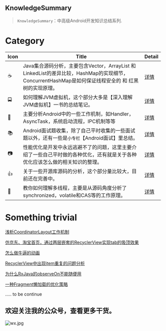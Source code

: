 ## KnowledgeSummary

> `KnowledgeSummary`：中高级Android开发知识总结系列.

# Category

Icon | Title | Detail
---|--- |---
☕️ | Java集合源码分析，主要包含Vector，ArrayList 和LinkedList的差异比较，HashMap的实现细节，ConcurrentHashMap是如何保证线程安全的 和 红黑树的实现原理。 | [详情](./Docs/Java/Java系列集合源码分析.md)
🚍 | 如何理解JVM虚拟机，这个部分大多是【深入理解JVM虚拟机】一书的总结笔记。 | [详情](./Docs/JVM/深入理解JVM虚拟机读书笔记.md)
🤖 | 主要分析Android中的一些工作机制，如Handler，AsyncTask，系统启动流程，IPC机制等等 | [详情](./Docs/Android/Android系统工作机制分析.md)
📚 | Android面试题收集，除了自己平时收集的一些面试题以外，还有一些是`小专栏`【Android面试】里总结。 | [详情](./Docs/Android/面试题收集/Android面试题系列.md)
📷 | 性能优化是开发中永远逃避不了的问题，这里主要介绍了一些自己平时做的各种优化，还有就是关于各种优化应该怎么做的相关知识的整理。 | [详情](./Docs/PerformanceOptimization/App的性能优化系列文章.md)
👍 | 关于一些开源库源码的分析，这个部分量比较大，目前还在完善中。 | [详情](./Docs/Android/开源库/开源库源码分析系列文章.md)
🔐 | 教你如何理解多线程，主要是从源码角度分析了synchronized，volatile和CAS等的工作原理。 | [详情](./Docs/MultiThread/Java中多线程理解系列.md)

# Something trivial

[浅析CoordinatorLayout工作机制](./Docs/Android/UI/解决CoordinatorLayout的动画抖动以及回弹问题.md)

[仿京东、淘宝首页，通过两层嵌套的RecyclerView实现tab的吸顶效果](./Docs/Android/UI/仿京东、淘宝首页，通过两层嵌套的RecyclerView实现tab的吸顶效果.md)

[怎么做牛逼的动画](./Docs/Android/其他/怎么做牛逼的动画.md)

[RecyclerView中出现item重复的问题分析](./Docs/Android/UI/RecyclerView中出现item重复的问题分析.md)

[为什么RxJava的observeOn不能随便用](./Docs/Android/为什么RxJava的observeOn不能随便用.md)

[一种Fragment懒加载的优化策略](./Docs/PerformanceOptimization/一种Fragment懒加载的优化策略.md)

..... to be continue


## 欢迎关注我的公众号，查看更多干货。
![wx.jpg](https://i.loli.net/2020/08/07/EzP8QZNwdOgWRni.jpg)
